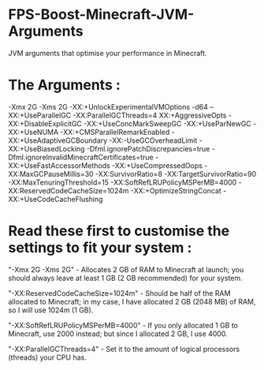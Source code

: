 # FPS-Boost-Minecraft-JVM-Arguments
JVM arguments that optimise your performance in Minecraft.

# The Arguments :
-Xmx 2G -Xms 2G -XX:+UnlockExperimentalVMOptions -d64 –XX:+UseParallelGC -XX:ParallelGCThreads=4 XX:+AggressiveOpts -XX:+DisableExplicitGC -XX:+UseConcMarkSweepGC -XX:+UseParNewGC -XX:+UseNUMA -XX:+CMSParallelRemarkEnabled -XX:+UseAdaptiveGCBoundary -XX:-UseGCOverheadLimit -XX:+UseBiasedLocking -Dfml.ignorePatchDiscrepancies=true -Dfml.ignoreInvalidMinecraftCertificates=true -XX:+UseFastAccessorMethods -XX:+UseCompressedOops -XX:MaxGCPauseMillis=30  -XX:SurvivorRatio=8 -XX:TargetSurvivorRatio=90 -XX:MaxTenuringThreshold=15 -XX:SoftRefLRUPolicyMSPerMB=4000 -XX:ReservedCodeCacheSize=1024m -XX:+OptimizeStringConcat -XX:+UseCodeCacheFlushing

# Read these first to customise the settings to fit your system :

"-Xmx 2G -Xms 2G" - Allocates 2 GB of RAM to Minecraft at launch; you should always leave at least 1 GB (2 GB recommended) for your system.

"-XX:ReservedCodeCacheSize=1024m" - Should be half of the RAM allocated to Minecraft; in my case, I have allocated 2 GB (2048 MB) of RAM, so I will use 1024m (1 GB).

"-XX:SoftRefLRUPolicyMSPerMB=4000" - If you only allocated 1 GB to Minecraft, use 2000 instead; but since I allocated 2 GB, I use 4000.

"-XX:ParallelGCThreads=4" - Set it to the amount of logical processors (threads) your CPU has.
